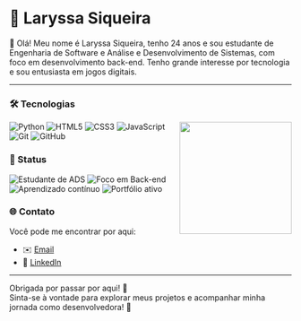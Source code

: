 # 👾 Laryssa Siqueira 



👋 Olá! Meu nome é Laryssa Siqueira, tenho 24 anos e sou estudante de Engenharia de Software e Análise e Desenvolvimento de Sistemas, com foco em desenvolvimento back-end. Tenho grande interesse por tecnologia e sou entusiasta em jogos digitais.

---



### 🛠️ Tecnologias

<img src="https://media0.giphy.com/media/v1.Y2lkPTc5MGI3NjExM296dzZpNm1od2JieDUwM3kxdHlqOHZkand2NTQybjBhbHA0OHltMiZlcD12MV9pbnRlcm5hbF9naWZfYnlfaWQmY3Q9Zw/UtbJGCMaeXZgFjH4BF/giphy.gif" width="200" align="right"/>

![Python](https://img.shields.io/badge/Python-000000?style=flat&logo=python&logoColor=ffde57)
![HTML5](https://img.shields.io/badge/HTML5-000000?style=flat&logo=html5&logoColor=E34F26)
![CSS3](https://img.shields.io/badge/CSS3-000000?style=flat&logo=css3&logoColor=1572B6)
![JavaScript](https://img.shields.io/badge/JavaScript-000000?style=flat&logo=javascript&logoColor=F7DF1E)
![Git](https://img.shields.io/badge/Git-000000?style=flat&logo=git&logoColor=F05032)
![GitHub](https://img.shields.io/badge/GitHub-000000?style=flat&logo=github&logoColor=white)


### 🚧 Status

![Estudante de ADS](https://img.shields.io/badge/Estudante_de_ADS-000000?style=flat-square&logo=academia&logoColor=white)
![Foco em Back-end](https://img.shields.io/badge/Back--end-000000?style=flat-square&logo=server&logoColor=white)
![Aprendizado contínuo](https://img.shields.io/badge/Aprendizado_contínuo-000000?style=flat-square&logo=book&logoColor=white)
![Portfólio ativo](https://img.shields.io/badge/Portfólio_Ativo-000000?style=flat-square&logo=github&logoColor=white)




### 🌐 Contato

Você pode me encontrar por aqui:
- ✉️ [Email](mailto:larysiqueira13@gmail.com)  
- 💼 [LinkedIn](https://linkedin.com/in/laryssa-paiva031)  


---

Obrigada por passar por aqui! 🚀  
Sinta-se à vontade para explorar meus projetos e acompanhar minha jornada como desenvolvedora! 💜
